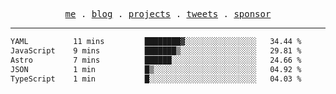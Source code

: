 <p align="center">
  <samp>
    <a href="https://everfu.cn">me</a> .
    <a href="https://bloh.everfu.cn">blog</a> .
    <a href="https://everfu.cn/projects/">projects</a> .
    <a href="https://twitter.com/everfu8">tweets</a> .
    <a href="https://ko-fi.com/everfu">sponsor</a>
  </samp>
</p>

---

<!--START_SECTION:waka-->

```txt
YAML          11 mins         ████████▓░░░░░░░░░░░░░░░░   34.44 %
JavaScript    9 mins          ███████▒░░░░░░░░░░░░░░░░░   29.81 %
Astro         7 mins          ██████░░░░░░░░░░░░░░░░░░░   24.66 %
JSON          1 min           █▒░░░░░░░░░░░░░░░░░░░░░░░   04.92 %
TypeScript    1 min           █░░░░░░░░░░░░░░░░░░░░░░░░   04.03 %
```

<!--END_SECTION:waka-->
